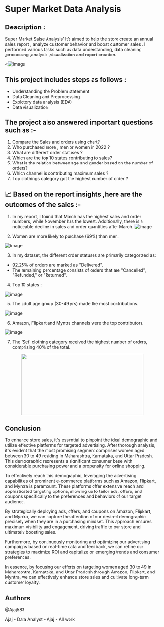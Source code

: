 # Super Market Data Analysis 

Description :
-

Super Market Salse Analysis’ It’s aimed to help the store create an annual sales report , analyze customer behavior and boost customer sales . I performed various tasks such as data understanding, data cleaning ,processing ,analysis ,visualization and report creation. 

  <![image](https://github.com/Ajaj583/Super-Market-Data-Analysis-in-Excel/assets/158480555/392e211b-087c-40a8-ae3a-e33f13314b00)

This project includes steps as follows :
-
- Understanding the Problem statement
- Data Cleaning and Preprocessing
- Explotory data analysis (EDA)
- Data visualization 



The project also answered important questions such as :-
 -
1. Compare the Sales and orders using chart?
2. Who purchased more , men or women in 2022 ?
3. What are different order statuses ?
4. Which are the top 10 states contributing to sales?
5.  What is the relation between age and gender based on the number of orders?
6. Which channel is contributing maximum sales ? 
7. Top clothings category got the highest number of order ?

📈 Based on the report insights ,here are the outcomes of the sales :- 
 -
1. In my report, I found that March has the highest sales and order numbers, while November has the lowest. Additionally, there is a noticeable decline in sales and order quantities after March.
  ![image](https://github.com/Ajaj583/Super-Market-Data-Analysis-in-Excel/assets/158480555/42da6847-7107-4c6f-b9cc-2c49a578eb08)

2. Women are more likely to purchase (69%) than men.

![image](https://github.com/Ajaj583/Super-Market-Data-Analysis-in-Excel/assets/158480555/a4c2035d-47c0-42c1-8f7f-267414a8755b)


3. In my dataset, the different order statuses are primarily categorized as:
- 92.25% of orders are marked as "Delivered".
- The remaining percentage consists of orders that are "Cancelled", "Refunded," or "Returned".

4. Top 10 states :
 
 ![image](https://github.com/Ajaj583/Super-Market-Data-Analysis-in-Excel/assets/158480555/e28afca9-b307-4a75-93b6-fb7ce45ebec0)


5.  The adult age group (30-49 yrs) made the most contributions.
 
 ![image](https://github.com/Ajaj583/Super-Market-Data-Analysis-in-Excel/assets/158480555/0cb80f51-ce32-42df-be2e-d31520682362)


6. Amazon, Flipkart and Myntra channels were the top contributors.
 
 ![image](https://github.com/Ajaj583/Super-Market-Data-Analysis-in-Excel/assets/158480555/3f4038d7-94b0-4070-8dbb-11757b7ce02a)


7. The 'Set' clothing category received the highest number of orders, comprising 40% of the total.
<p align="center">
  <img width="400" height="200" src="Graphs/Catagory.png">
</p>

Conclusion
-
To enhance store sales, it's essential to pinpoint the ideal demographic and utilize effective platforms for targeted advertising. After thorough analysis, it's evident that the most promising segment comprises women aged between 30 to 49 residing in Maharashtra, Karnataka, and Uttar Pradesh. This demographic represents a significant consumer base with considerable purchasing power and a propensity for online shopping.

To effectively reach this demographic, leveraging the advertising capabilities of prominent e-commerce platforms such as Amazon, Flipkart, and Myntra is paramount. These platforms offer extensive reach and sophisticated targeting options, allowing us to tailor ads, offers, and coupons specifically to the preferences and behaviors of our target audience.

By strategically deploying ads, offers, and coupons on Amazon, Flipkart, and Myntra, we can capture the attention of our desired demographic precisely when they are in a purchasing mindset. This approach ensures maximum visibility and engagement, driving traffic to our store and ultimately boosting sales.

Furthermore, by continuously monitoring and optimizing our advertising campaigns based on real-time data and feedback, we can refine our strategies to maximize ROI and capitalize on emerging trends and consumer preferences.

In essence, by focusing our efforts on targeting women aged 30 to 49 in Maharashtra, Karnataka, and Uttar Pradesh through Amazon, Flipkart, and Myntra, we can effectively enhance store sales and cultivate long-term customer loyalty.











## Authors

@Ajaj583

Ajaj - Data Analyst - Ajaj - All work
